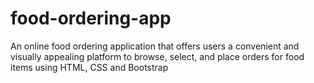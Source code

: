 # food-ordering-app
An online food ordering application that offers users a convenient and visually appealing platform to browse, select, and place orders for food items using HTML, CSS and Bootstrap
